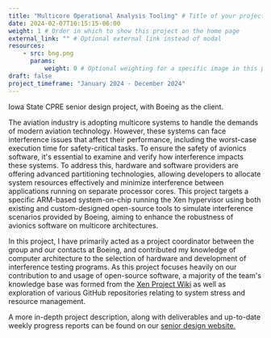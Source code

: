 ```yaml
---
title: "Multicore Operational Analysis Tooling" # Title of your project
date: 2024-02-07T10:15:15-06:00
weight: 1 # Order in which to show this project on the home page
external_link: "" # Optional external link instead of modal
resources:
    - src: bng.png
      params:
          weight: 0 # Optional weighting for a specific image in this project folder
draft: false
project_timeframe: "January 2024 - December 2024"
---
```


Iowa State CPRE senior design project, with Boeing as the client.

The aviation industry is adopting multicore systems to handle the demands of modern aviation technology. However, these systems can face interference issues that affect their performance, including the worst-case execution time for safety-critical tasks. To ensure the safety of avionics software, it's essential to examine and verify how interference impacts these systems. To address this, hardware and software providers are offering advanced partitioning technologies, allowing developers to allocate system resources effectively and minimize interference between applications running on separate processor cores. This project targets a specific ARM-based system-on-chip running the Xen hypervisor using both existing and custom-designed open-source tools to simulate interference scenarios provided by Boeing, aiming to enhance the robustness of avionics software on multicore architectures.

In this project, I have primarily acted as a project coordinator between the group and our contacts at Boeing, and contributed my knowledge of computer architecture to the selection of hardware and development of interference testing programs. As this project focuses heavily on our contribution to and usage of open-source software, a majority of the team's knowledge base was formed from the [Xen Project Wiki](https://wiki.xenproject.org/wiki/Main_Page) as well as exploration of various GitHub repositories relating to system stress and resource management.

A more in-depth project description, along with deliverables and up-to-date weekly progress reports can be found on our [senior design website.](https://sddec24-09.sd.ece.iastate.edu/)